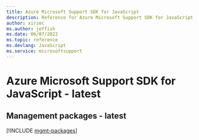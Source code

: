 ```yaml
---
title: Azure Microsoft Support SDK for JavaScript
description: Reference for Azure Microsoft Support SDK for JavaScript
author: xirzec
ms.author: jeffish
ms.date: 06/07/2022
ms.topic: reference
ms.devlang: JavaScript
ms.service: microsoftsupport
---
```

# Azure Microsoft Support SDK for JavaScript - latest
## Management packages - latest
[!INCLUDE [mgmt-packages](microsoft-support-mgmt-index.md)]
